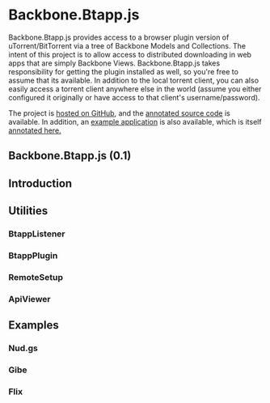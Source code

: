 # Backbone.Btapp.js

Backbone.Btapp.js provides access to a browser plugin version of uTorrent/BitTorrent via a tree of Backbone Models and Collections. The intent of this project is to allow access to distributed downloading in web apps that are simply Backbone Views. Backbone.Btapp.js takes responsibility for getting the plugin installed as well, so you're free to assume that its available. In addition to the local torrent client, you can also easily access a torrent client anywhere else in the world (assume you either configured it originally or have access to that client's username/password).

The project is [hosted on GitHub](https://github.com/pwmckenna/btapp/ "github"), and the [annotated source code](http://pwmckenna.github.com/btapp/docs/backbone.btapp.html "source") is available. In addition, an [example application](http://pwmckenna.github.com/nud.gs/ "nud.gs") is also available, which is itself [annotated here.](http://pwmckenna.github.com/nud.gs/docs/nudgs.html "nud.gs")

## Backbone.Btapp.js (0.1)

## Introduction

## Utilities
### BtappListener
### BtappPlugin
### RemoteSetup
### ApiViewer

## Examples
### Nud.gs
### Gibe
### Flix